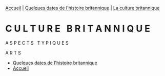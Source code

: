 [Accueil](./index.md) | [Quelques dates de l'histoire britannique](https://marineregnier.github.io/Royaume-Uni/Histoire) | [La culture britannique](https://marineregnier.github.io/Royaume-Uni/Culture)

# **C U L T U R E &nbsp; B R I T A N N I Q U E**

A S P E C T S &nbsp; T Y P I Q U E S

A R T S

- [Quelques dates de l'histoire britannique](https://marineregnier.github.io/Royaume-Uni/Histoire)
- [Accueil](./index.md)
